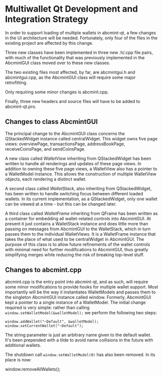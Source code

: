 Multiwallet Qt Development and Integration Strategy
===================================================

In order to support loading of multiple wallets in abcmint-qt, a few changes in the UI architecture will be needed.
Fortunately, only four of the files in the existing project are affected by this change.

Three new classes have been implemented in three new .h/.cpp file pairs, with much of the functionality that was previously
implemented in the AbcmintGUI class moved over to these new classes.

The two existing files most affected, by far, are abcmintgui.h and abcmintgui.cpp, as the AbcmintGUI class will require
some major retrofitting.

Only requiring some minor changes is abcmint.cpp.

Finally, three new headers and source files will have to be added to abcmint-qt.pro.

Changes to class AbcmintGUI
---------------------------
The principal change to the AbcmintGUI class concerns the QStackedWidget instance called centralWidget.
This widget owns five page views: overviewPage, transactionsPage, addressBookPage, receiveCoinsPage, and sendCoinsPage.

A new class called *WalletView* inheriting from QStackedWidget has been written to handle all renderings and updates of
these page views. In addition to owning these five page views, a WalletView also has a pointer to a WalletModel instance.
This allows the construction of multiple WalletView objects, each rendering a distinct wallet.

A second class called *WalletStack*, also inheriting from QStackedWidget, has been written to handle switching focus between
different loaded wallets. In its current implementation, as a QStackedWidget, only one wallet can be viewed at a time -
but this can be changed later.

A third class called *WalletFrame* inheriting from QFrame has been written as a container for embedding all wallet-related
controls into AbcmintGUI. At present it just contains a WalletStack instance and does little more than passing on messages
from AbcmintGUI to the WalletStack, which in turn passes them to the individual WalletViews. It is a WalletFrame instance
that takes the place of what used to be centralWidget in AbcmintGUI. The purpose of this class is to allow future
refinements of the wallet controls with minimal need for further modifications to AbcmintGUI, thus greatly simplifying
merges while reducing the risk of breaking top-level stuff.

Changes to abcmint.cpp
----------------------
abcmint.cpp is the entry point into abcmint-qt, and as such, will require some minor modifications to provide hooks for
multiple wallet support. Most importantly will be the way it instantiates WalletModels and passes them to the
singleton AbcmintGUI instance called window. Formerly, AbcmintGUI kept a pointer to a single instance of a WalletModel.
The initial change required is very simple: rather than calling `window.setWalletModel(&walletModel);` we perform the
following two steps:

	window.addWallet("~Default", &walletModel);
	window.setCurrentWallet("~Default");

The string parameter is just an arbitrary name given to the default wallet. It's been prepended with a tilde to avoid name collisions in the future with additional wallets.

The shutdown call `window.setWalletModel(0)` has also been removed. In its place is now:

window.removeAllWallets();
